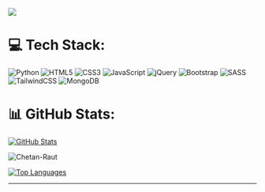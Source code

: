 
[![](https://visitcount.itsvg.in/api?id=Chetan-Raut&icon=4&color=12)](https://visitcount.itsvg.in)

# 💻 Tech Stack:
![Python](https://img.shields.io/badge/python-3670A0?style=for-the-badge&logo=python&logoColor=ffdd54) ![HTML5](https://img.shields.io/badge/html5-%23E34F26.svg?style=for-the-badge&logo=html5&logoColor=white) ![CSS3](https://img.shields.io/badge/css3-%231572B6.svg?style=for-the-badge&logo=css3&logoColor=white) ![JavaScript](https://img.shields.io/badge/javascript-%23323330.svg?style=for-the-badge&logo=javascript&logoColor=%23F7DF1E) ![jQuery](https://img.shields.io/badge/jquery-%230769AD.svg?style=for-the-badge&logo=jquery&logoColor=white) ![Bootstrap](https://img.shields.io/badge/bootstrap-%23563D7C.svg?style=for-the-badge&logo=bootstrap&logoColor=white) ![SASS](https://img.shields.io/badge/SASS-hotpink.svg?style=for-the-badge&logo=SASS&logoColor=white) ![TailwindCSS](https://img.shields.io/badge/tailwindcss-%2338B2AC.svg?style=for-the-badge&logo=tailwind-css&logoColor=white) ![MongoDB](https://img.shields.io/badge/MongoDB-%234ea94b.svg?style=for-the-badge&logo=mongodb&logoColor=white)

# 📊 GitHub Stats:
[![GitHub Stats](https://github-readme-stats.vercel.app/api?username=Chetan-Raut&repo=&show_icons=true&locale=en)](https://github.com/Chetan-Raut/Chetan-Raut)

<p><img align="center" src="https://github-readme-streak-stats.herokuapp.com/?user=Chetan-Raut&" alt="Chetan-Raut"/>
</p>

[![Top Languages](https://github-readme-stats.vercel.app/api/top-langs/?username=Chetan-Raut&repo=Chetan-Raut&layout=compact&langs_count=10)](https://github.com/Chetan-Raut/Chetan-Raut)

---
 
